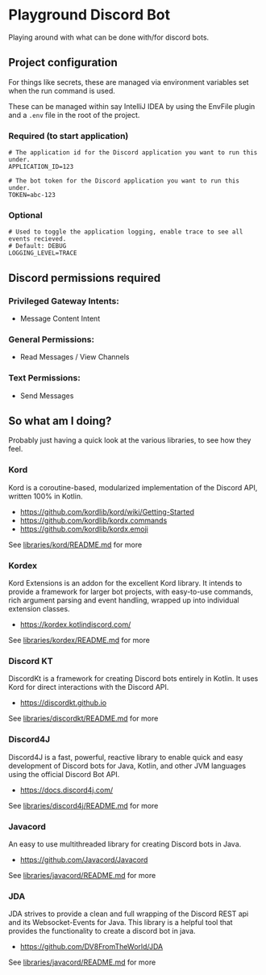 # Playground Discord Bot

Playing around with what can be done with/for discord bots.

## Project configuration
For things like secrets, these are managed via environment variables set when the run command is used.

These can be managed within say IntelliJ IDEA by using the EnvFile plugin and a `.env` file in the root of the project.

### Required (to start application)
```
# The application id for the Discord application you want to run this under.
APPLICATION_ID=123

# The bot token for the Discord application you want to run this under.
TOKEN=abc-123
```

### Optional
```
# Used to toggle the application logging, enable trace to see all events recieved. 
# Default: DEBUG
LOGGING_LEVEL=TRACE
```

## Discord permissions required
### Privileged Gateway Intents:
* Message Content Intent

### General Permissions:
* Read Messages / View Channels

### Text Permissions:
* Send Messages

## So what am I doing?

Probably just having a quick look at the various libraries, to see how they feel.

### Kord
Kord is a coroutine-based, modularized implementation of the Discord API, written 100% in Kotlin.
* https://github.com/kordlib/kord/wiki/Getting-Started
* https://github.com/kordlib/kordx.commands
* https://github.com/kordlib/kordx.emoji

See [libraries/kord/README.md](libraries/kord/README.md) for more

### Kordex
Kord Extensions is an addon for the excellent Kord library. It intends to provide a framework for larger bot projects, with easy-to-use commands, rich argument parsing and event handling, wrapped up into individual extension classes.
* https://kordex.kotlindiscord.com/

See [libraries/kordex/README.md](libraries/kordex/README.md) for more

### Discord KT
DiscordKt is a framework for creating Discord bots entirely in Kotlin. It uses Kord for direct interactions with the Discord API.
* https://discordkt.github.io

See [libraries/discordkt/README.md](libraries/discordkt/README.md) for more

### Discord4J
Discord4J is a fast, powerful, reactive library to enable quick and easy development of Discord bots for Java, Kotlin, and other JVM languages using the official Discord Bot API.
* https://docs.discord4j.com/

See [libraries/discord4j/README.md](libraries/discord4j/README.md) for more

### Javacord
An easy to use multithreaded library for creating Discord bots in Java.
* https://github.com/Javacord/Javacord

See [libraries/javacord/README.md](libraries/javacord/README.md) for more

### JDA
JDA strives to provide a clean and full wrapping of the Discord REST api and its Websocket-Events for Java. This library is a helpful tool that provides the functionality to create a discord bot in java.
* https://github.com/DV8FromTheWorld/JDA

See [libraries/javacord/README.md](libraries/javacord/README.md) for more
